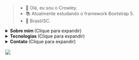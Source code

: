 
> - 🤠 Olá, eu sou o Crowley.
> - 📚 Atualmente estudando o framework Bootstrap 5.
> - 🏡 Brasil/SC. 

<details>
  <summary> <strong> Sobre mim </strong> (Clique para expandir)</summary>
  <br>

  <p>
Meu nome verdadeiro é Luan e eu tenho 15 anos. <br>
Nasci em Cuiabá/MT, <br>
mas fui criado em Dourados/MS. <br>
Atualmente estou morando em Tubarão/SC. <br>

  </p>
</details>
<details>
  <summary> <strong> Tecnologias </strong> (Clique para expandir) </summary>
  <br>

  <p>
Bom, eu programo Python e Ruby. <br>
Python, na verdade, eu já programo a alguns meses, <br>
agora Ruby, confesso não ter muita experiência. <br>
Mas estou estudando ela (Ruby) aos poucos.

  </p><br><br>


  <img src="https://img.shields.io/badge/Python-0A0A0A?style=for-the-badge&logo=python&logoColor=cyan">
  <img src="https://img.shields.io/badge/Flask-0A0A0A?style=for-the-badge&logo=flask&logoColor=cyan">
  <img src="https://img.shields.io/badge/Ruby-0A0A0A?style=for-the-badge&logo=ruby&logoColor=cyan">
  <br>

  <img src="https://img.shields.io/badge/html-0A0A0A?style=for-the-badge&logo=html&logoColor=cyan">
  <img src="https://img.shields.io/badge/css-0A0A0A?style=for-the-badge&logo=css&logoColor=cyan">
  <img src="https://img.shields.io/badge/bootstrap-0A0A0A?style=for-the-badge&logo=bootstrap&logoColor=cyan">
  <br>


  ```python
  #!/usr/bin/env python3


  from flask import Flask

  app = Flask(__name__)

  @app.route("/")
  def home():
    return "<h1 align='center'> Olá, mundo. </h1>"


  @app.route("/<name>")
  def seuNome(name):
    return { "name": name }


  if( __name__ == "__main__" ):
    app.run(debug=True)
  ```
</details>
<details>
  <summary> <strong> Contato </strong> (Clique para expandir) </summary>
  <br> <p><strong>Você pode me chamar tanto no WhatsApp, quanto no Discord. </strong></p>

  <a href="https://api.whatsapp.com/send?phone=5567996968737&text=Olá!" target="_blank"><img src="https://img.shields.io/badge/Whatsapp-0A0A0A?style=for-the-badge&logo=whatsapp&logoColor=cyan">
  <a href="https://discord.gg/5XMypDufcD" target="_blank"><img src="https://img.shields.io/badge/Discord-0A0A0A?style=for-the-badge&logo=discord&logoColor=cyan">


</details><br>

<img src="https://github-readme-stats.vercel.app/api?username=Crowley-Dev&theme=vision-friendly-dark&show_icons=true"/>
